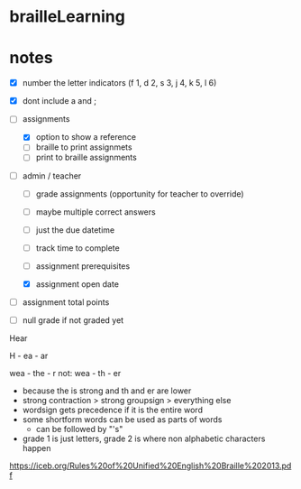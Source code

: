 # brailleLearning


# notes

- [x] number the letter indicators (f 1, d 2, s 3, j 4, k 5, l 6)
- [x] dont include a and ;
- [ ] assignments
  - [x] option to show a reference
  <!-- - [ ] option to hide text live feed (always hidden for now) -->
  - [ ] braille to print assignmets
  - [ ] print to braille assignments
- [ ] admin / teacher
  - [ ] grade assignments (opportunity for teacher to override)
  - [ ] maybe multiple correct answers
  - [ ] just the due datetime
  - [ ] track time to complete
  - [ ] assignment prerequisites
  - [x] assignment open date


- [ ] assignment total points
- [ ] null grade if not graded yet


Hear

H - ea - ar


wea - the - r
not: wea - th - er
- because the is strong and th and er are lower
- strong contraction > strong groupsign > everything else
- wordsign gets precedence if it is the entire word
- some shortform words can be used as parts of words
  - can be followed by "'s"
- grade 1 is just letters, grade 2 is where non alphabetic characters happen

https://iceb.org/Rules%20of%20Unified%20English%20Braille%202013.pdf